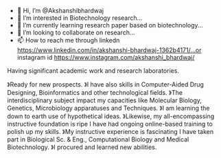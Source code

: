 - 👋 Hi, I’m @Akshanshibhardwaj
- 👀 I’m interested in Biotechnology research...
- 🌱 I’m currently learning research paper based on biotechnology...
- 💞️ I’m looking to collaborate on research...
- 📫 How to reach me through linkedn https://www.linkedin.com/in/akshanshi-bhardwaj-1362b4171/...or instagram id https://www.instagram.com/akshanshi_bhardwaj/

<!---
Akshanshibhardwaj/Akshanshibhardwaj is a ✨ special ✨ repository because its `README.md` (this file) appears on your GitHub profile.
You can click the Preview link to take a look at your changes.
--->Having significant academic work and research laboratories.
》Ready for new prospects.
》I have also skills in Computer-Aided Drug Designing, Bioinformatics and other technological fields.
》The interdisciplinary subject impact my capacities like Molecular Biology, Genetics, Microbiology apparatuses and Techniques.
》I am learning the down to earth use of hypothetical ideas.
》Likewise, my all-encompassing instructive foundation is ripe I have had ongoing online-based training to polish up my skills.
》My instructive experience is fascinating I have taken part in Biological Sc. & Eng., Computational Biology and Medical Biotechnology.
》I procured and learned new abilities.
